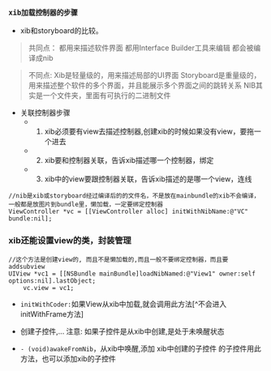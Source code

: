 ###  `xib加载控制器的步骤`
- xib和storyboard的比较。

>共同点：
都用来描述软件界面
都用Interface Builder工具来编辑
都会被编译成nib

>不同点:
Xib是轻量级的，用来描述局部的UI界面
Storyboard是重量级的，用来描述整个软件的多个界面，并且能展示多个界面之间的跳转关系
NIB其实是一个文件夹，里面有可执行的二进制文件

- 关联控制器步骤
  - 1. xib必须要有view去描述控制器,创建xib的时候如果没有view，要拖一个进去
  - 2. xib要和控制器关联，告诉xib描述哪一个控制器，绑定
  - 3. xib中的view要跟控制器关联，告诉xib描述的是哪一个view，连线

```
//nib是xib或storyboard经过编译后的的文件名，不是放在mainbundle的xib不会编译，一般都是放图片到bundle里，懒加载，一定要绑定控制器
ViewController *vc = [[ViewController alloc] initWithNibName:@"VC" bundle:nil];
```


### xib还能设置view的类，封装管理
```
//这个方法是创建view的, 而且不是懒加载的,而且一般不要绑定控制器，而且要addsubview
UIView *vc1 = [[NSBundle mainBundle]loadNibNamed:@"View1" owner:self options:nil].lastObject;
    vc.view = vc1;
```
- `initWithCoder:`如果View从xib中加载,就会调用此方法[^不会进入initWithFrame方法]
*  创建子控件,...
   注意: 如果子控件是从xib中创建,是处于未唤醒状态
- `- (void)awakeFromNib`，从xib中唤醒,添加 xib中创建的子控件 的子控件用此方法，也可以添加xib的子控件
    

